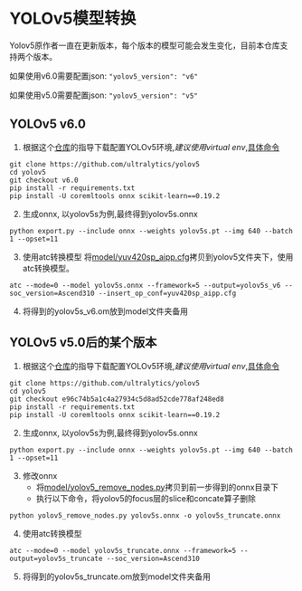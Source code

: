 # YOLOv5模型转换

Yolov5原作者一直在更新版本，每个版本的模型可能会发生变化，目前本仓库支持两个版本。

如果使用v6.0需要配置json: ```"yolov5_version": "v6"```

如果使用v5.0需要配置json: ```"yolov5_version": "v5"```

## YOLOv5 v6.0

1. 根据这个[仓库](https://github.com/ultralytics/yolov5)的指导下载配置YOLOv5环境,*建议使用virtual env*,[具体命令](https://github.com/ultralytics/yolov5/issues/251)
```
git clone https://github.com/ultralytics/yolov5
cd yolov5
git checkout v6.0
pip install -r requirements.txt
pip install -U coremltools onnx scikit-learn==0.19.2
```
2. 生成onnx, 以yolov5s为例,最终得到yolov5s.onnx
```
python export.py --include onnx --weights yolov5s.pt --img 640 --batch 1 --opset=11
```
3. 使用atc转换模型
将[model/yuv420sp_aipp.cfg](model/yuv420sp_aipp.cfg)拷贝到yolov5文件夹下，使用atc转换模型。
```
atc --mode=0 --model yolov5s.onnx --framework=5 --output=yolov5s_v6 --soc_version=Ascend310 --insert_op_conf=yuv420sp_aipp.cfg
```
4. 将得到的yolov5s_v6.om放到model文件夹备用

## YOLOv5 v5.0后的某个版本

1. 根据这个[仓库](https://github.com/ultralytics/yolov5)的指导下载配置YOLOv5环境,*建议使用virtual env*,[具体命令](https://github.com/ultralytics/yolov5/issues/251)
```
git clone https://github.com/ultralytics/yolov5
cd yolov5
git checkout e96c74b5a1c4a27934c5d8ad52cde778af248ed8
pip install -r requirements.txt
pip install -U coremltools onnx scikit-learn==0.19.2
```
2. 生成onnx, 以yolov5s为例,最终得到yolov5s.onnx
```
python export.py --include onnx --weights yolov5s.pt --img 640 --batch 1 --opset=11
```
3. 修改onnx
   * 将[model/yolov5_remove_nodes.py](model/yolov5_remove_nodes.py)拷贝到前一步得到的onnx目录下
   * 执行以下命令，将yolov5的focus层的slice和concate算子删除
```
python yolov5_remove_nodes.py yolov5s.onnx -o yolov5s_truncate.onnx
```
4. 使用atc转换模型
```
atc --mode=0 --model yolov5s_truncate.onnx --framework=5 --output=yolov5s_truncate --soc_version=Ascend310
```
5. 将得到的yolov5s_truncate.om放到model文件夹备用
